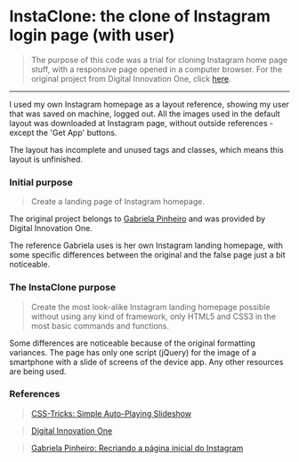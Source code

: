 # InstaClone: the clone of Instagram login page (with user)

> The purpose of this code was a trial for cloning Instagram home page stuff, with a responsive page opened in a computer browser. For the original project from Digital Innovation One, click [here](http://www.github.com/gabriellatri/instagram).

---

I used my own Instagram homepage as a layout reference, showing my user that was saved on machine, logged out. All the images used in the default layout was downloaded at Instagram page, without outside references - except the 'Get App' buttons.

The layout has incomplete and unused tags and classes, which means this layout is unfinished. 

### Initial purpose

> Create a landing page of Instagram homepage.

The original project belongs to [Gabriela Pinheiro](https://github.com/SpruceGabriela) and was provided by Digital Innovation One.

The reference Gabriela uses is her own Instagram landing homepage, with some specific differences between the original and the false page just a bit noticeable.

### The InstaClone purpose

> Create the most look-alike Instagram landing homepage possible without using any kind of framework, only HTML5 and CSS3 in the most basic commands and functions.

Some differences are noticeable because of the original formatting variances. The page has only one script (jQuery) for the image of a smartphone with a slide of screens of the device app. Any other resources are being used.

### References

> [CSS-Tricks: Simple Auto-Playing Slideshow](https://css-tricks.com/snippets/jquery/simple-auto-playing-slideshow/)

> [Digital Innovation One](http://www.digitalinnovation.one/)

> [Gabriela Pinheiro: Recriando a página inicial do Instagram](https://github.com/SpruceGabriela)
